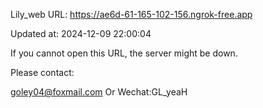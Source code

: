 Lily_web URL: https://ae6d-61-165-102-156.ngrok-free.app

Updated at: 2024-12-09 22:00:04

If you cannot open this URL, the server might be down.

Please contact: 

goley04@foxmail.com Or Wechat:GL_yeaH